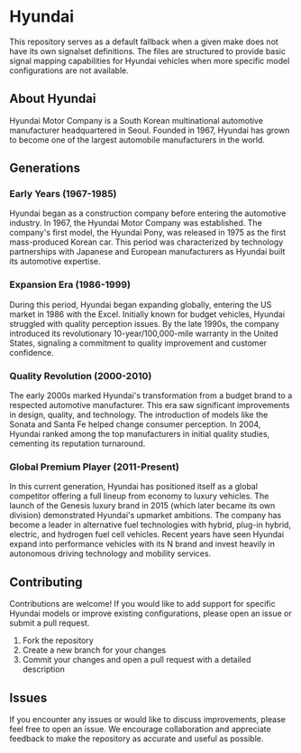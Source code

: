 # Hyundai

This repository serves as a default fallback when a given make does not have its own signalset definitions. The files are structured to provide basic signal mapping capabilities for Hyundai vehicles when more specific model configurations are not available.

## About Hyundai

Hyundai Motor Company is a South Korean multinational automotive manufacturer headquartered in Seoul. Founded in 1967, Hyundai has grown to become one of the largest automobile manufacturers in the world.

## Generations

### Early Years (1967-1985)

Hyundai began as a construction company before entering the automotive industry. In 1967, the Hyundai Motor Company was established. The company's first model, the Hyundai Pony, was released in 1975 as the first mass-produced Korean car. This period was characterized by technology partnerships with Japanese and European manufacturers as Hyundai built its automotive expertise.

### Expansion Era (1986-1999)

During this period, Hyundai began expanding globally, entering the US market in 1986 with the Excel. Initially known for budget vehicles, Hyundai struggled with quality perception issues. By the late 1990s, the company introduced its revolutionary 10-year/100,000-mile warranty in the United States, signaling a commitment to quality improvement and customer confidence.

### Quality Revolution (2000-2010)

The early 2000s marked Hyundai's transformation from a budget brand to a respected automotive manufacturer. This era saw significant improvements in design, quality, and technology. The introduction of models like the Sonata and Santa Fe helped change consumer perception. In 2004, Hyundai ranked among the top manufacturers in initial quality studies, cementing its reputation turnaround.

### Global Premium Player (2011-Present)

In this current generation, Hyundai has positioned itself as a global competitor offering a full lineup from economy to luxury vehicles. The launch of the Genesis luxury brand in 2015 (which later became its own division) demonstrated Hyundai's upmarket ambitions. The company has become a leader in alternative fuel technologies with hybrid, plug-in hybrid, electric, and hydrogen fuel cell vehicles. Recent years have seen Hyundai expand into performance vehicles with its N brand and invest heavily in autonomous driving technology and mobility services.

## Contributing

Contributions are welcome! If you would like to add support for specific Hyundai models or improve existing configurations, please open an issue or submit a pull request.

1. Fork the repository
2. Create a new branch for your changes
3. Commit your changes and open a pull request with a detailed description

## Issues

If you encounter any issues or would like to discuss improvements, please feel free to open an issue. We encourage collaboration and appreciate feedback to make the repository as accurate and useful as possible.
